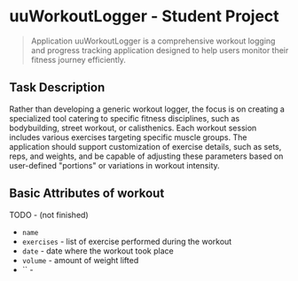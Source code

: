 # uuWorkoutLogger - Student Project

> Application uuWorkoutLogger is a comprehensive workout logging and progress tracking application designed to help users monitor their fitness journey efficiently.

## Task Description

Rather than developing a generic workout logger, the focus is on creating a specialized tool catering to specific fitness disciplines, such as bodybuilding, street workout, or calisthenics. Each workout session includes various exercises targeting specific muscle groups. The application should support customization of exercise details, such as sets, reps, and weights, and be capable of adjusting these parameters based on user-defined "portions" or variations in workout intensity.

## Basic Attributes of workout

TODO - (not finished)

+ `name`
+ `exercises` - list of exercise performed during the workout
+ `date` - date where the workout took place
+ `volume` - amount of weight lifted
+ `` -

